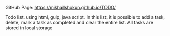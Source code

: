 GitHub Page:
https://mikhailshokun.github.io/TODO/

Todo list. using html, gulp, java script. In this list, it is possible to add a task, delete, mark a task as completed and clear the entire list. All tasks are stored in local storage
